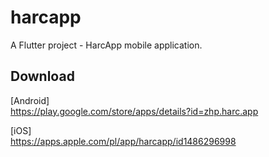 # harcapp

A Flutter project - HarcApp mobile application.

## Download

[Android]  
https://play.google.com/store/apps/details?id=zhp.harc.app

[iOS]  
https://apps.apple.com/pl/app/harcapp/id1486296998
